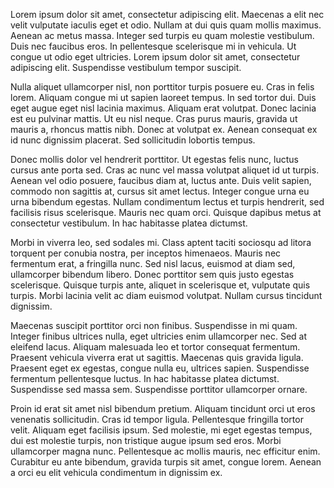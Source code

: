 Lorem ipsum dolor sit amet, consectetur adipiscing elit. Maecenas a elit nec velit vulputate iaculis eget et odio. Nullam at dui quis quam mollis maximus. Aenean ac metus massa. Integer sed turpis eu quam molestie vestibulum. Duis nec faucibus eros. In pellentesque scelerisque mi in vehicula. Ut congue ut odio eget ultricies. Lorem ipsum dolor sit amet, consectetur adipiscing elit. Suspendisse vestibulum tempor suscipit.

Nulla aliquet ullamcorper nisl, non porttitor turpis posuere eu. Cras in felis lorem. Aliquam congue mi ut sapien laoreet tempus. In sed tortor dui. Duis eget augue eget nisl lacinia maximus. Aliquam erat volutpat. Donec lacinia est eu pulvinar mattis. Ut eu nisl neque. Cras purus mauris, gravida ut mauris a, rhoncus mattis nibh. Donec at volutpat ex. Aenean consequat ex id nunc dignissim placerat. Sed sollicitudin lobortis tempus.

Donec mollis dolor vel hendrerit porttitor. Ut egestas felis nunc, luctus cursus ante porta sed. Cras ac nunc vel massa volutpat aliquet id ut turpis. Aenean vel odio posuere, faucibus diam at, luctus ante. Duis velit sapien, commodo non sagittis at, cursus sit amet lectus. Integer congue urna eu urna bibendum egestas. Nullam condimentum lectus et turpis hendrerit, sed facilisis risus scelerisque. Mauris nec quam orci. Quisque dapibus metus at consectetur vestibulum. In hac habitasse platea dictumst.

Morbi in viverra leo, sed sodales mi. Class aptent taciti sociosqu ad litora torquent per conubia nostra, per inceptos himenaeos. Mauris nec fermentum erat, a fringilla nunc. Sed nisl lacus, euismod at diam sed, ullamcorper bibendum libero. Donec porttitor sem quis justo egestas scelerisque. Quisque turpis ante, aliquet in scelerisque et, vulputate quis turpis. Morbi lacinia velit ac diam euismod volutpat. Nullam cursus tincidunt dignissim.

Maecenas suscipit porttitor orci non finibus. Suspendisse in mi quam. Integer finibus ultrices nulla, eget ultricies enim ullamcorper nec. Sed at eleifend lacus. Aliquam malesuada leo et tortor consequat fermentum. Praesent vehicula viverra erat ut sagittis. Maecenas quis gravida ligula. Praesent eget ex egestas, congue nulla eu, ultrices sapien. Suspendisse fermentum pellentesque luctus. In hac habitasse platea dictumst. Suspendisse sed massa sem. Suspendisse porttitor ullamcorper ornare.

Proin id erat sit amet nisl bibendum pretium. Aliquam tincidunt orci ut eros venenatis sollicitudin. Cras id tempor ligula. Pellentesque fringilla tortor velit. Aliquam eget facilisis ipsum. Sed molestie, mi eget egestas tempus, dui est molestie turpis, non tristique augue ipsum sed eros. Morbi ullamcorper magna nunc. Pellentesque ac mollis mauris, nec efficitur enim. Curabitur eu ante bibendum, gravida turpis sit amet, congue lorem. Aenean a orci eu elit vehicula condimentum in dignissim ex.
